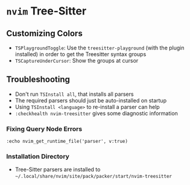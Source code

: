 # `nvim` Tree-Sitter

## Customizing Colors

- `TSPlaygroundToggle`: Use the `treesitter-playground` (with the plugin installed) in order to get the Treesitter syntax groups
- `TSCaptureUnderCursor`: Show the groups at cursor

## Troubleshooting

- Don't run `TSInstall all`, that installs all parsers
- The required parsers should just be auto-installed on startup
- Using `TSInstall <language>` to re-install a parser can help
- `:checkhealth nvim-treesitter` gives some diagnostic information

### Fixing Query Node Errors

```
:echo nvim_get_runtime_file('parser', v:true)
```

### Installation Directory

- Tree-Sitter parsers are installed to `~/.local/share/nvim/site/pack/packer/start/nvim-treesitter`
